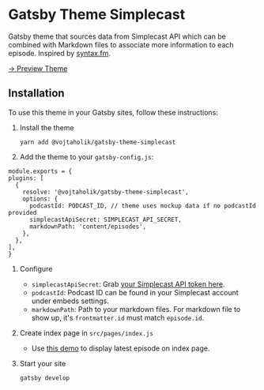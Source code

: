 # Gatsby Theme Simplecast

Gatsby theme that sources data from Simplecast API which can be combined with Markdown files to associate more information to each episode. Inspired by [syntax.fm](http://syntax.fm).

[→ Preview Theme](https://gatsby-theme-simplecast.netlify.com)

## Installation
To use this theme in your Gatsby sites, follow these instructions:

1. Install the theme
   ```  
   yarn add @vojtaholik/gatsby-theme-simplecast
   ```
2. Add the theme to your `gatsby-config.js`:
  ```
  module.exports = {
  plugins: [
    {
      resolve: '@vojtaholik/gatsby-theme-simplecast',
      options: {
        podcastId: PODCAST_ID, // theme uses mockup data if no podcastId provided
        simplecastApiSecret: SIMPLECAST_API_SECRET, 
        markdownPath: 'content/episodes',
      },
    },
  ],
}
  ```
1. Configure
   - `simplecastApiSecret`: Grab [your Simplecast API token here](https://dashboard.simplecast.com/account/private-apps).
   - `podcastId`: Podcast ID can be found in your Simplecast account under embeds settings.
   - `markdownPath`: Path to your markdown files. For markdown file to show up, it's `frontmatter.id` must match `episode.id`.

2. Create index page in `src/pages/index.js` 
   - Use [this demo](https://github.com/vojtaholik/gatsby-theme-simplecast/blob/master/demo/src/pages/index.js) to display latest episode on index page.

3. Start your site
   ```
   gatsby develop
   ```
